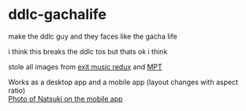 # ddlc-gachalife
 make the ddlc guy and they faces like the gacha life

 i think this breaks the ddlc tos but thats ok i think
 
 stole all images from [exit music redux](https://dokimods.me/mods/exit-music-redux/) and [MPT](https://github.com/chronoshag/DDLCMPT) 

 Works as a desktop app and a mobile app (layout changes with aspect ratio)\
 [Photo of Natsuki on the mobile app](https://i.imgur.com/RL5UsOx.png)
 
